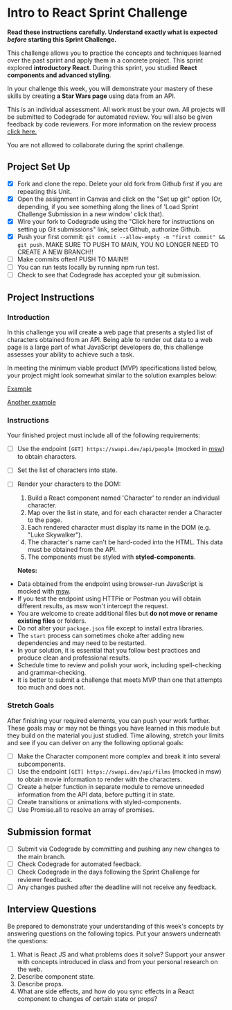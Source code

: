 # Intro to React Sprint Challenge

**Read these instructions carefully. Understand exactly what is expected _before_ starting this Sprint Challenge.**

This challenge allows you to practice the concepts and techniques learned over the past sprint and apply them in a concrete project. This sprint explored **introductory React**. During this sprint, you studied **React components and advanced styling**.

In your challenge this week, you will demonstrate your mastery of these skills by creating **a Star Wars page** using data from an API.

This is an individual assessment. All work must be your own. All projects will be submitted to Codegrade for automated review. You will also be given feedback by code reviewers. For more information on the review process [click here.](https://www.notion.so/bloomtech/How-to-View-Feedback-in-CodeGrade-c5147cee220c4044a25de28bcb6bb54a)

You are not allowed to collaborate during the sprint challenge.

## Project Set Up

-   [x] Fork and clone the repo. Delete your old fork from Github first if you are repeating this Unit.
-   [x] Open the assignment in Canvas and click on the "Set up git" option (Or, depending, if you see something along the lines of 'Load Sprint Challenge Submission in a new window' click that).
-   [x] Wire your fork to Codegrade using the "Click here for instructions on setting up Git submissions" link, select Github, authorize Github.
-   [x] Push your first commit: `git commit --allow-empty -m "first commit" && git push`. MAKE SURE TO PUSH TO MAIN, YOU NO LONGER NEED TO CREATE A NEW BRANCH!!
-   [ ] Make commits often! PUSH TO MAIN!!!
-   [ ] You can run tests locally by running npm run test.
-   [ ] Check to see that Codegrade has accepted your git submission.

## Project Instructions

### Introduction

In this challenge you will create a web page that presents a styled list of characters obtained from an API. Being able to render out data to a web page is a large part of what JavaScript developers do, this challenge assesses your ability to achieve such a task.

In meeting the minimum viable product (MVP) specifications listed below, your project might look somewhat similar to the solution examples below:

[Example](https://tk-assets.lambdaschool.com/b011a132-0916-4ed2-8955-14192de03a75_sample-screenshot.png)

[Another example](https://tk-assets.lambdaschool.com/3b82c793-2352-4d4d-a81d-e55bf350f7bd_sample-screenshot2.png)

### Instructions

Your finished project must include all of the following requirements:

-   [ ] Use the endpoint `[GET] https://swapi.dev/api/people` (mocked in [msw](https://github.com/mswjs/msw)) to obtain characters.
-   [ ] Set the list of characters into state.
-   [ ] Render your characters to the DOM:

    1. Build a React component named 'Character' to render an individual character.
    1. Map over the list in state, and for each character render a Character to the page.
    1. Each rendered character must display its name in the DOM (e.g. "Luke Skywalker").
    1. The character's name can't be hard-coded into the HTML. This data must be obtained from the API.
    1. The components must be styled with **styled-components**.

    **Notes:**

-   Data obtained from the endpoint using browser-run JavaScript is mocked with [msw](https://github.com/mswjs/msw).
-   If you test the endpoint using HTTPie or Postman you will obtain different results, as msw won't intercept the request.
-   You are welcome to create additional files but **do not move or rename existing files** or folders.
-   Do not alter your `package.json` file except to install extra libraries.
-   The `start` process can sometimes choke after adding new dependencies and may need to be restarted.
-   In your solution, it is essential that you follow best practices and produce clean and professional results.
-   Schedule time to review and polish your work, including spell-checking and grammar-checking.
-   It is better to submit a challenge that meets MVP than one that attempts too much and does not.

### Stretch Goals

After finishing your required elements, you can push your work further. These goals may or may not be things you have learned in this module but they build on the material you just studied. Time allowing, stretch your limits and see if you can deliver on any the following optional goals:

-   [ ] Make the Character component more complex and break it into several subcomponents.
-   [ ] Use the endpoint `[GET] https://swapi.dev/api/films` (mocked in msw) to obtain movie information to render with the characters.
-   [ ] Create a helper function in separate module to remove unneeded information from the API data, before putting it in state.
-   [ ] Create transitions or animations with styled-components.
-   [ ] Use Promise.all to resolve an array of promises.

## Submission format

-   [ ] Submit via Codegrade by committing and pushing any new changes to the main branch.
-   [ ] Check Codegrade for automated feedback.
-   [ ] Check Codegrade in the days following the Sprint Challenge for reviewer feedback.
-   [ ] Any changes pushed after the deadline will not receive any feedback.

## Interview Questions

Be prepared to demonstrate your understanding of this week's concepts by answering questions on the following topics. Put your answers underneath the questions:

1. What is React JS and what problems does it solve? Support your answer with concepts introduced in class and from your personal research on the web.
1. Describe component state.
1. Describe props.
1. What are side effects, and how do you sync effects in a React component to changes of certain state or props?
